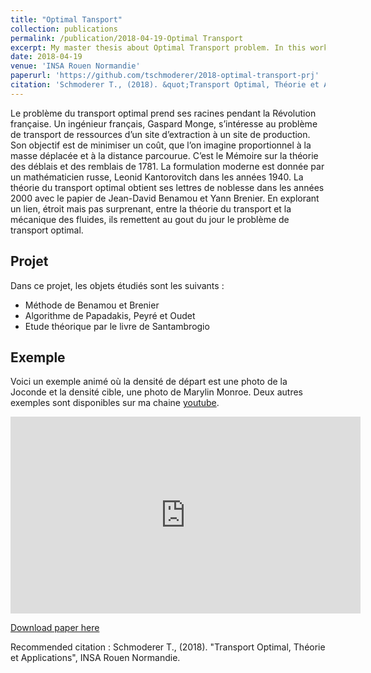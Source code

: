 ```yaml
---
title: "Optimal Tansport"
collection: publications
permalink: /publication/2018-04-19-Optimal Transport
excerpt: My master thesis about Optimal Transport problem. In this work we present the theoritical results of optimal transport theory. Then we focus on implementation of algorithm dedicated to compute the optimal path between 1D or 2D probabiblity density. Last example shows application to image morphing.
date: 2018-04-19
venue: 'INSA Rouen Normandie'
paperurl: 'https://github.com/tschmoderer/2018-optimal-transport-prj'
citation: 'Schmoderer T., (2018). &quot;Transport Optimal, Théorie et Applications&quot;, INSA Rouen Normandie.'
---
```

Le problème du transport optimal prend ses racines pendant la Révolution française. Un ingénieur français, Gaspard Monge, s’intéresse au problème de transport de ressources d’un site d’extraction à un site de production. Son objectif est de minimiser un coût, que l’on imagine proportionnel à la masse déplacée et à la distance parcourue. C’est le Mémoire sur la théorie des déblais et des remblais de 1781. La formulation moderne est donnée par un mathématicien russe, Leonid Kantorovitch dans les années 1940. La théorie du transport optimal obtient ses lettres de noblesse dans les années 2000 avec le papier de Jean-David
Benamou et Yann Brenier. En explorant un lien, étroit mais pas surprenant, entre la théorie du transport et la mécanique des fluides, ils remettent au gout du jour le problème de transport optimal.

## Projet 
Dans ce projet, les objets étudiés sont les suivants : 
* Méthode de Benamou et Brenier 
* Algorithme de Papadakis, Peyré et Oudet
* Etude théorique par le livre de Santambrogio
	
## Exemple 
Voici un exemple animé où la densité de départ est une photo de la Joconde et la densité cible, une photo de Marylin Monroe. Deux autres exemples sont disponibles sur ma chaine [youtube](https://www.youtube.com/channel/UCWEaiI8pBIMfr0OoC_gnp5A?view_as=subscriber). <br/>
<center>
<iframe width="560" height="315" src="https://www.youtube.com/embed/JD-q0DpmkbQ?rel=0" frameborder="0" allow="autoplay; encrypted-media" allowfullscreen></iframe>
</center>



[Download paper here](http://tschmoderer.github.io/files/rapport_optimal_transport.pdf)

Recommended citation : Schmoderer T., (2018). &quot;Transport Optimal, Théorie et Applications&quot;, INSA Rouen Normandie.
